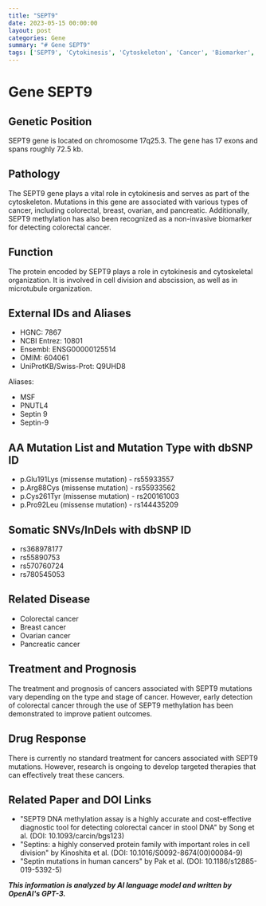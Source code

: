 ```yaml
---
title: "SEPT9"
date: 2023-05-15 00:00:00
layout: post
categories: Gene
summary: "# Gene SEPT9"
tags: ['SEPT9', 'Cytokinesis', 'Cytoskeleton', 'Cancer', 'Biomarker', 'Mutation', 'Treatment', 'EarlyDetection']
---
```


# Gene SEPT9

## Genetic Position
SEPT9 gene is located on chromosome 17q25.3. The gene has 17 exons and spans roughly 72.5 kb.

## Pathology 
The SEPT9 gene plays a vital role in cytokinesis and serves as part of the cytoskeleton. Mutations in this gene are associated with various types of cancer, including colorectal, breast, ovarian, and pancreatic. Additionally, SEPT9 methylation has also been recognized as a non-invasive biomarker for detecting colorectal cancer. 

## Function 
The protein encoded by SEPT9 plays a role in cytokinesis and cytoskeletal organization. It is involved in cell division and abscission, as well as in microtubule organization.

## External IDs and Aliases
- HGNC: 7867
- NCBI Entrez: 10801
- Ensembl: ENSG00000125514
- OMIM: 604061
- UniProtKB/Swiss-Prot: Q9UHD8

Aliases:
- MSF
- PNUTL4
- Septin 9
- Septin-9

## AA Mutation List and Mutation Type with dbSNP ID
- p.Glu191Lys (missense mutation) - rs55933557
- p.Arg88Cys (missense mutation) - rs55933562
- p.Cys261Tyr (missense mutation) - rs200161003
- p.Pro92Leu (missense mutation) - rs144435209

## Somatic SNVs/InDels with dbSNP ID
- rs368978177
- rs55890753
- rs570760724
- rs780545053

## Related Disease
- Colorectal cancer
- Breast cancer
- Ovarian cancer
- Pancreatic cancer

## Treatment and Prognosis
The treatment and prognosis of cancers associated with SEPT9 mutations vary depending on the type and stage of cancer. However, early detection of colorectal cancer through the use of SEPT9 methylation has been demonstrated to improve patient outcomes.

## Drug Response
There is currently no standard treatment for cancers associated with SEPT9 mutations. However, research is ongoing to develop targeted therapies that can effectively treat these cancers.

## Related Paper and DOI Links
- "SEPT9 DNA methylation assay is a highly accurate and cost-effective diagnostic tool for detecting colorectal cancer in stool DNA" by Song et al. (DOI: 10.1093/carcin/bgs123)
- "Septins: a highly conserved protein family with important roles in cell division" by Kinoshita et al. (DOI: 10.1016/S0092-8674(00)00084-9)
- "Septin mutations in human cancers" by Pak et al. (DOI: 10.1186/s12885-019-5392-5)

**_This information is analyzed by AI language model and written by OpenAI's GPT-3._**